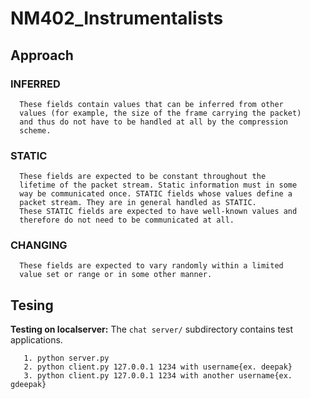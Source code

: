 # NM402_Instrumentalists
## Approach 
 
 ### INFERRED
      These fields contain values that can be inferred from other
      values (for example, the size of the frame carrying the packet)
      and thus do not have to be handled at all by the compression
      scheme.
   
 ### STATIC
      These fields are expected to be constant throughout the
      lifetime of the packet stream. Static information must in some
      way be communicated once. STATIC fields whose values define a
      packet stream. They are in general handled as STATIC.
      These STATIC fields are expected to have well-known values and
      therefore do not need to be communicated at all.
 
 ### CHANGING
      These fields are expected to vary randomly within a limited
      value set or range or in some other manner.

## Tesing 

**Testing on localserver:**
The `chat server/` subdirectory contains test applications.

       1. python server.py
       2. python client.py 127.0.0.1 1234 with username{ex. deepak}
       3. python client.py 127.0.0.1 1234 with another username{ex. gdeepak}
